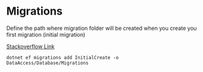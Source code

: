 ﻿# Migrations

Define the path where migration folder will be created when you create you first migration (initial migration)

[Stackoverflow Link](https://stackoverflow.com/questions/40696305/how-to-change-the-output-folder-for-migrations-with-asp-net-core)
```
dotnet ef migrations add InitialCreate -o DataAccess/Database/Migrations
```
